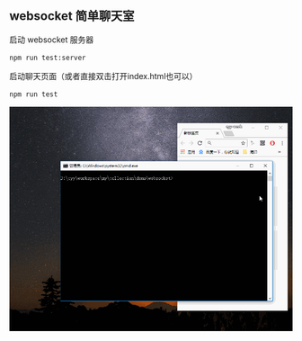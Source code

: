 ## websocket 简单聊天室

启动 websocket 服务器

```bash
npm run test:server
```

启动聊天页面（或者直接双击打开index.html也可以）

```bash
npm run test
```

![操作](ws.gif)
